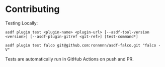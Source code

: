 # Contributing

Testing Locally:

```shell
asdf plugin test <plugin-name> <plugin-url> [--asdf-tool-version <version>] [--asdf-plugin-gitref <git-ref>] [test-command*]

asdf plugin test falco git@github.com:ronnnnn/asdf-falco.git "falco -V"
```

Tests are automatically run in GitHub Actions on push and PR.
